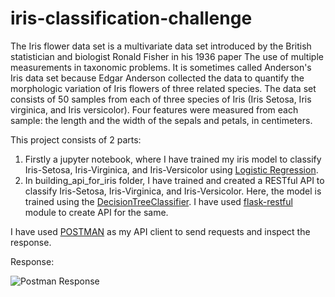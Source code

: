# iris-classification-challenge

The Iris flower data set is a multivariate data set introduced by the British statistician and biologist Ronald Fisher in his 1936 paper The use of multiple measurements in taxonomic problems. It is sometimes called Anderson's Iris data set because Edgar Anderson collected the data to quantify the morphologic variation of Iris flowers of three related species. The data set consists of 50 samples from each of three species of Iris (Iris Setosa, Iris virginica, and Iris versicolor). Four features were measured from each sample: the length and the width of the sepals and petals, in centimeters.

This project consists of 2 parts:
1. Firstly a jupyter notebook, where I have trained my iris model to classify Iris-Setosa, Iris-Virginica, and Iris-Versicolor using [Logistic Regression](https://scikit-learn.org/stable/modules/generated/sklearn.linear_model.LogisticRegression.html).
2. In building_api_for_iris folder, I have trained and created a RESTful API to classify Iris-Setosa, Iris-Virginica, and Iris-Versicolor. Here, the model is trained using the [DecisionTreeClassifier](https://scikit-learn.org/stable/modules/generated/sklearn.tree.DecisionTreeClassifier.html). I have used [flask-restful](https://flask-restful.readthedocs.io/en/latest/) module to create API for the same.

I have used [POSTMAN](https://www.getpostman.com/) as my API client to send requests and inspect the response.

Response:

![Postman Response](/building_api_for_iris/response_from_postman.png)
